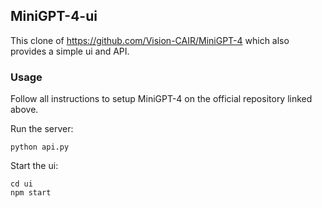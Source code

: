 ## MiniGPT-4-ui

This clone of https://github.com/Vision-CAIR/MiniGPT-4 which also provides a simple ui and API.

### Usage

Follow all instructions to setup MiniGPT-4 on the official repository linked above.

Run the server:
```
python api.py
```

Start the ui:
```
cd ui
npm start
```
